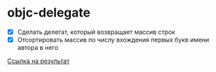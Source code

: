 # objc-delegate

- [X] Сделать делегат, который возвращает массив строк   
- [X] Отсортировать массив по числу вхождения первых букв имени автора в него

[Ссылка на результат](https://github.com/Lemonbrush/SberSchool/blob/master/Homework/Projects/ObjcDelegate)